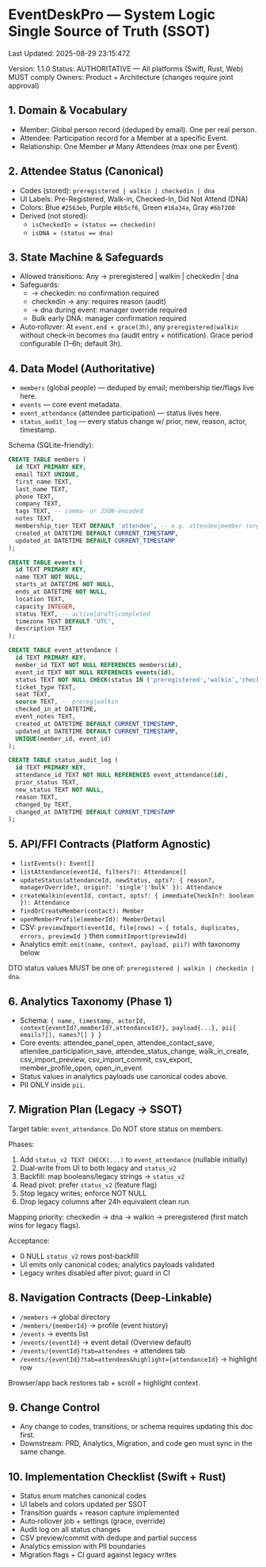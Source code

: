 # EventDeskPro — System Logic Single Source of Truth (SSOT)
Last Updated: 2025-08-29 23:15:47Z

Version: 1.1.0
Status: AUTHORITATIVE — All platforms (Swift, Rust, Web) MUST comply
Owners: Product + Architecture (changes require joint approval)

## 1. Domain & Vocabulary

- Member: Global person record (deduped by email). One per real person.
- Attendee: Participation record for a Member at a specific Event.
- Relationship: One Member ⇄ Many Attendees (max one per Event).

## 2. Attendee Status (Canonical)

- Codes (stored): `preregistered | walkin | checkedin | dna`
- UI Labels: Pre-Registered, Walk-in, Checked-In, Did Not Attend (DNA)
- Colors: Blue `#2563eb`, Purple `#8b5cf6`, Green `#16a34a`, Gray `#6b7280`
- Derived (not stored):
  - `isCheckedIn = (status == checkedin)`
  - `isDNA = (status == dna)`

## 3. State Machine & Safeguards

- Allowed transitions: Any → preregistered | walkin | checkedin | dna
- Safeguards:
  - → checkedin: no confirmation required
  - checkedin → any: requires reason (audit)
  - → dna during event: manager override required
  - Bulk early DNA: manager confirmation required
- Auto‑rollover: At `event.end + grace(3h)`, any `preregistered|walkin` without check‑in becomes `dna` (audit entry + notification). Grace period configurable (1–6h; default 3h).

## 4. Data Model (Authoritative)

- `members` (global people) — deduped by email; membership tier/flags live here.
- `events` — core event metadata.
- `event_attendance` (attendee participation) — status lives here.
- `status_audit_log` — every status change w/ prior, new, reason, actor, timestamp.

Schema (SQLite-friendly):

```sql
CREATE TABLE members (
  id TEXT PRIMARY KEY,
  email TEXT UNIQUE,
  first_name TEXT,
  last_name TEXT,
  phone TEXT,
  company TEXT,
  tags TEXT, -- comma- or JSON-encoded
  notes TEXT,
  membership_tier TEXT DEFAULT 'attendee', -- e.g. attendee|member (org-level)
  created_at DATETIME DEFAULT CURRENT_TIMESTAMP,
  updated_at DATETIME DEFAULT CURRENT_TIMESTAMP
);

CREATE TABLE events (
  id TEXT PRIMARY KEY,
  name TEXT NOT NULL,
  starts_at DATETIME NOT NULL,
  ends_at DATETIME NOT NULL,
  location TEXT,
  capacity INTEGER,
  status TEXT, -- active|draft|completed
  timezone TEXT DEFAULT 'UTC',
  description TEXT
);

CREATE TABLE event_attendance (
  id TEXT PRIMARY KEY,
  member_id TEXT NOT NULL REFERENCES members(id),
  event_id TEXT NOT NULL REFERENCES events(id),
  status TEXT NOT NULL CHECK(status IN ('preregistered','walkin','checkedin','dna')) DEFAULT 'preregistered',
  ticket_type TEXT,
  seat TEXT,
  source TEXT, -- prereg|walkin
  checked_in_at DATETIME,
  event_notes TEXT,
  created_at DATETIME DEFAULT CURRENT_TIMESTAMP,
  updated_at DATETIME DEFAULT CURRENT_TIMESTAMP,
  UNIQUE(member_id, event_id)
);

CREATE TABLE status_audit_log (
  id TEXT PRIMARY KEY,
  attendance_id TEXT NOT NULL REFERENCES event_attendance(id),
  prior_status TEXT,
  new_status TEXT NOT NULL,
  reason TEXT,
  changed_by TEXT,
  changed_at DATETIME DEFAULT CURRENT_TIMESTAMP
);
```

## 5. API/FFI Contracts (Platform Agnostic)

- `listEvents(): Event[]`
- `listAttendance(eventId, filters?): Attendance[]`
- `updateStatus(attendanceId, newStatus, opts?: { reason?, managerOverride?, origin?: 'single'|'bulk' }): Attendance`
- `createWalkin(eventId, contact, opts?: { immediateCheckIn?: boolean }): Attendance`
- `findOrCreateMember(contact): Member`
- `openMemberProfile(memberId): MemberDetail`
- CSV: `previewImport(eventId, file|rows) → { totals, duplicates, errors, previewId }` then `commitImport(previewId)`
- Analytics emit: `emit(name, context, payload, pii?)` with taxonomy below

DTO status values MUST be one of: `preregistered | walkin | checkedin | dna`.

## 6. Analytics Taxonomy (Phase 1)

- Schema: `{ name, timestamp, actorId, context{eventId?,memberId?,attendanceId?}, payload{...}, pii{ emails?[], names?[] } }`
- Core events: attendee_panel_open, attendee_contact_save, attendee_participation_save, attendee_status_change, walk_in_create, csv_import_preview, csv_import_commit, csv_export, member_profile_open, open_in_event
- Status values in analytics payloads use canonical codes above.
- PII ONLY inside `pii`.

## 7. Migration Plan (Legacy → SSOT)

Target table: `event_attendance`. Do NOT store status on members.

Phases:
1) Add `status_v2 TEXT CHECK(...)` to `event_attendance` (nullable initially)
2) Dual‑write from UI to both legacy and `status_v2`
3) Backfill: map booleans/legacy strings → `status_v2`
4) Read pivot: prefer `status_v2` (feature flag)
5) Stop legacy writes; enforce NOT NULL
6) Drop legacy columns after 24h equivalent clean run

Mapping priority: checkedin → dna → walkin → preregistered (first match wins for legacy flags).

Acceptance:
- 0 NULL `status_v2` rows post‑backfill
- UI emits only canonical codes; analytics payloads validated
- Legacy writes disabled after pivot; guard in CI

## 8. Navigation Contracts (Deep‑Linkable)

- `/members` → global directory
- `/members/{memberId}` → profile (event history)
- `/events` → events list
- `/events/{eventId}` → event detail (Overview default)
- `/events/{eventId}?tab=attendees` → attendees tab
- `/events/{eventId}?tab=attendees&highlight={attendanceId}` → highlight row

Browser/app back restores tab + scroll + highlight context.

## 9. Change Control

- Any change to codes, transitions, or schema requires updating this doc first.
- Downstream: PRD, Analytics, Migration, and code gen must sync in the same change.

## 10. Implementation Checklist (Swift + Rust)

- Status enum matches canonical codes
- UI labels and colors updated per SSOT
- Transition guards + reason capture implemented
- Auto‑rollover job + settings (grace, override)
- Audit log on all status changes
- CSV preview/commit with dedupe and partial success
- Analytics emission with PII boundaries
- Migration flags + CI guard against legacy writes
